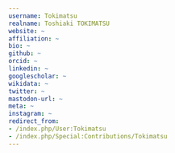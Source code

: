 ```yaml
---
username: Tokimatsu
realname: Toshiaki TOKIMATSU
website: ~
affiliation: ~
bio: ~
github: ~
orcid: ~
linkedin: ~
googlescholar: ~
wikidata: ~
twitter: ~
mastodon-url: ~
meta: ~
instagram: ~
redirect_from:
- /index.php/User:Tokimatsu
- /index.php/Special:Contributions/Tokimatsu
---
```

